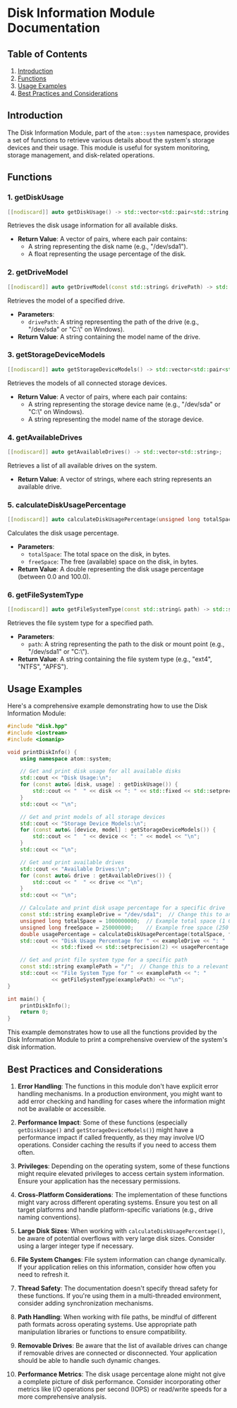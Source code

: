 # Disk Information Module Documentation

## Table of Contents

1. [Introduction](#introduction)
2. [Functions](#functions)
3. [Usage Examples](#usage-examples)
4. [Best Practices and Considerations](#best-practices-and-considerations)

## Introduction

The Disk Information Module, part of the `atom::system` namespace, provides a set of functions to retrieve various details about the system's storage devices and their usage. This module is useful for system monitoring, storage management, and disk-related operations.

## Functions

### 1. getDiskUsage

```cpp
[[nodiscard]] auto getDiskUsage() -> std::vector<std::pair<std::string, float>>;
```

Retrieves the disk usage information for all available disks.

- **Return Value**: A vector of pairs, where each pair contains:
  - A string representing the disk name (e.g., "/dev/sda1").
  - A float representing the usage percentage of the disk.

### 2. getDriveModel

```cpp
[[nodiscard]] auto getDriveModel(const std::string& drivePath) -> std::string;
```

Retrieves the model of a specified drive.

- **Parameters**:
  - `drivePath`: A string representing the path of the drive (e.g., "/dev/sda" or "C:\\" on Windows).
- **Return Value**: A string containing the model name of the drive.

### 3. getStorageDeviceModels

```cpp
[[nodiscard]] auto getStorageDeviceModels() -> std::vector<std::pair<std::string, std::string>>;
```

Retrieves the models of all connected storage devices.

- **Return Value**: A vector of pairs, where each pair contains:
  - A string representing the storage device name (e.g., "/dev/sda" or "C:\\" on Windows).
  - A string representing the model name of the storage device.

### 4. getAvailableDrives

```cpp
[[nodiscard]] auto getAvailableDrives() -> std::vector<std::string>;
```

Retrieves a list of all available drives on the system.

- **Return Value**: A vector of strings, where each string represents an available drive.

### 5. calculateDiskUsagePercentage

```cpp
[[nodiscard]] auto calculateDiskUsagePercentage(unsigned long totalSpace, unsigned long freeSpace) -> double;
```

Calculates the disk usage percentage.

- **Parameters**:
  - `totalSpace`: The total space on the disk, in bytes.
  - `freeSpace`: The free (available) space on the disk, in bytes.
- **Return Value**: A double representing the disk usage percentage (between 0.0 and 100.0).

### 6. getFileSystemType

```cpp
[[nodiscard]] auto getFileSystemType(const std::string& path) -> std::string;
```

Retrieves the file system type for a specified path.

- **Parameters**:
  - `path`: A string representing the path to the disk or mount point (e.g., "/dev/sda1" or "C:\\").
- **Return Value**: A string containing the file system type (e.g., "ext4", "NTFS", "APFS").

## Usage Examples

Here's a comprehensive example demonstrating how to use the Disk Information Module:

```cpp
#include "disk.hpp"
#include <iostream>
#include <iomanip>

void printDiskInfo() {
    using namespace atom::system;

    // Get and print disk usage for all available disks
    std::cout << "Disk Usage:\n";
    for (const auto& [disk, usage] : getDiskUsage()) {
        std::cout << "  " << disk << ": " << std::fixed << std::setprecision(2) << usage << "%\n";
    }
    std::cout << "\n";

    // Get and print models of all storage devices
    std::cout << "Storage Device Models:\n";
    for (const auto& [device, model] : getStorageDeviceModels()) {
        std::cout << "  " << device << ": " << model << "\n";
    }
    std::cout << "\n";

    // Get and print available drives
    std::cout << "Available Drives:\n";
    for (const auto& drive : getAvailableDrives()) {
        std::cout << "  " << drive << "\n";
    }
    std::cout << "\n";

    // Calculate and print disk usage percentage for a specific drive
    const std::string exampleDrive = "/dev/sda1";  // Change this to an actual drive on your system
    unsigned long totalSpace = 1000000000;  // Example total space (1 GB)
    unsigned long freeSpace = 250000000;    // Example free space (250 MB)
    double usagePercentage = calculateDiskUsagePercentage(totalSpace, freeSpace);
    std::cout << "Disk Usage Percentage for " << exampleDrive << ": "
              << std::fixed << std::setprecision(2) << usagePercentage << "%\n";

    // Get and print file system type for a specific path
    const std::string examplePath = "/";  // Change this to a relevant path on your system
    std::cout << "File System Type for " << examplePath << ": "
              << getFileSystemType(examplePath) << "\n";
}

int main() {
    printDiskInfo();
    return 0;
}
```

This example demonstrates how to use all the functions provided by the Disk Information Module to print a comprehensive overview of the system's disk information.

## Best Practices and Considerations

1. **Error Handling**: The functions in this module don't have explicit error handling mechanisms. In a production environment, you might want to add error checking and handling for cases where the information might not be available or accessible.

2. **Performance Impact**: Some of these functions (especially `getDiskUsage()` and `getStorageDeviceModels()`) might have a performance impact if called frequently, as they may involve I/O operations. Consider caching the results if you need to access them often.

3. **Privileges**: Depending on the operating system, some of these functions might require elevated privileges to access certain system information. Ensure your application has the necessary permissions.

4. **Cross-Platform Considerations**: The implementation of these functions might vary across different operating systems. Ensure you test on all target platforms and handle platform-specific variations (e.g., drive naming conventions).

5. **Large Disk Sizes**: When working with `calculateDiskUsagePercentage()`, be aware of potential overflows with very large disk sizes. Consider using a larger integer type if necessary.

6. **File System Changes**: File system information can change dynamically. If your application relies on this information, consider how often you need to refresh it.

7. **Thread Safety**: The documentation doesn't specify thread safety for these functions. If you're using them in a multi-threaded environment, consider adding synchronization mechanisms.

8. **Path Handling**: When working with file paths, be mindful of different path formats across operating systems. Use appropriate path manipulation libraries or functions to ensure compatibility.

9. **Removable Drives**: Be aware that the list of available drives can change if removable drives are connected or disconnected. Your application should be able to handle such dynamic changes.

10. **Performance Metrics**: The disk usage percentage alone might not give a complete picture of disk performance. Consider incorporating other metrics like I/O operations per second (IOPS) or read/write speeds for a more comprehensive analysis.
